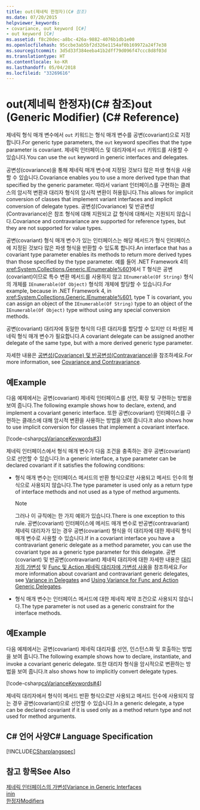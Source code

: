 ```yaml
---
title: out(제네릭 한정자)(C# 참조)
ms.date: 07/20/2015
helpviewer_keywords:
- covariance, out keyword [C#]
- out keyword [C#]
ms.assetid: f8c20dec-a8bc-426a-9882-4076b1db1e00
ms.openlocfilehash: 95ccbe3ab5bf2d326e1154af0b169972a24f7e38
ms.sourcegitcommit: 3d5d33f384eeba41b2dff79d096f47ccc8d8f03d
ms.translationtype: HT
ms.contentlocale: ko-KR
ms.lasthandoff: 05/04/2018
ms.locfileid: "33269616"
---
```

# <a name="out-generic-modifier-c-reference"></a><span data-ttu-id="9fc26-102">out(제네릭 한정자)(C# 참조)</span><span class="sxs-lookup"><span data-stu-id="9fc26-102">out (Generic Modifier) (C# Reference)</span></span>
<span data-ttu-id="9fc26-103">제네릭 형식 매개 변수에서 `out` 키워드는 형식 매개 변수를 공변(covariant)으로 지정합니다.</span><span class="sxs-lookup"><span data-stu-id="9fc26-103">For generic type parameters, the `out` keyword specifies that the type parameter is covariant.</span></span> <span data-ttu-id="9fc26-104">제네릭 인터페이스 및 대리자에서 `out` 키워드를 사용할 수 있습니다.</span><span class="sxs-lookup"><span data-stu-id="9fc26-104">You can use the `out` keyword in generic interfaces and delegates.</span></span>  
  
 <span data-ttu-id="9fc26-105">공변성(covariance)을 통해 제네릭 매개 변수에 지정된 것보다 많은 파생 형식을 사용할 수 있습니다.</span><span class="sxs-lookup"><span data-stu-id="9fc26-105">Covariance enables you to use a more derived type than that specified by the generic parameter.</span></span> <span data-ttu-id="9fc26-106">따라서 variant 인터페이스를 구현하는 클래스의 암시적 변환과 대리자 형식의 암시적 변환이 허용됩니다.</span><span class="sxs-lookup"><span data-stu-id="9fc26-106">This allows for implicit conversion of classes that implement variant interfaces and implicit conversion of delegate types.</span></span> <span data-ttu-id="9fc26-107">공변성(Covariance) 및 반공변성(Contravariance)은 참조 형식에 대해 지원되고 값 형식에 대해서는 지원되지 않습니다.</span><span class="sxs-lookup"><span data-stu-id="9fc26-107">Covariance and contravariance are supported for reference types, but they are not supported for value types.</span></span>  
  
 <span data-ttu-id="9fc26-108">공변(covariant) 형식 매개 변수가 있는 인터페이스는 해당 메서드가 형식 인터페이스에 지정된 것보다 많은 파생 형식을 반환할 수 있도록 합니다.</span><span class="sxs-lookup"><span data-stu-id="9fc26-108">An interface that has a covariant type parameter enables its methods to return more derived types than those specified by the type parameter.</span></span> <span data-ttu-id="9fc26-109">예를 들어 .NET Framework 4의 <xref:System.Collections.Generic.IEnumerable%601>에서 T 형식은 공변(covariant)이므로 특수 변환 메서드를 사용하지 않고 `IEnumerable(Of String)` 형식의 개체를 `IEnumerable(Of Object)` 형식의 개체에 할당할 수 있습니다.</span><span class="sxs-lookup"><span data-stu-id="9fc26-109">For example, because in .NET Framework 4, in <xref:System.Collections.Generic.IEnumerable%601>, type T is covariant, you can assign an object of the `IEnumerable(Of String)` type to an object of the `IEnumerable(Of Object)` type without using any special conversion methods.</span></span>  
  
 <span data-ttu-id="9fc26-110">공변(covariant) 대리자에 동일한 형식의 다른 대리자를 할당할 수 있지만 더 파생된 제네릭 형식 매개 변수가 필요합니다.</span><span class="sxs-lookup"><span data-stu-id="9fc26-110">A covariant delegate can be assigned another delegate of the same type, but with a more derived generic type parameter.</span></span>  
  
 <span data-ttu-id="9fc26-111">자세한 내용은 [공변성(Covariance) 및 반공변성(Contravariance)](../../programming-guide/concepts/covariance-contravariance/index.md)을 참조하세요.</span><span class="sxs-lookup"><span data-stu-id="9fc26-111">For more information, see [Covariance and Contravariance](../../programming-guide/concepts/covariance-contravariance/index.md).</span></span>  
  
## <a name="example"></a><span data-ttu-id="9fc26-112">예</span><span class="sxs-lookup"><span data-stu-id="9fc26-112">Example</span></span>  
 <span data-ttu-id="9fc26-113">다음 예제에서는 공변(covariant) 제네릭 인터페이스를 선언, 확장 및 구현하는 방법을 보여 줍니다.</span><span class="sxs-lookup"><span data-stu-id="9fc26-113">The following example shows how to declare, extend, and implement a covariant generic interface.</span></span> <span data-ttu-id="9fc26-114">또한 공변(covariant) 인터페이스를 구현하는 클래스에 대해 암시적 변환을 사용하는 방법을 보여 줍니다.</span><span class="sxs-lookup"><span data-stu-id="9fc26-114">It also shows how to use implicit conversion for classes that implement a covariant interface.</span></span>  
  
 [!code-csharp[csVarianceKeywords#3](../../../csharp/language-reference/keywords/codesnippet/CSharp/out-generic-modifier_1.cs)]  
  
 <span data-ttu-id="9fc26-115">제네릭 인터페이스에서 형식 매개 변수가 다음 조건을 충족하는 경우 공변(covariant)으로 선언할 수 있습니다.</span><span class="sxs-lookup"><span data-stu-id="9fc26-115">In a generic interface, a type parameter can be declared covariant if it satisfies the following conditions:</span></span>  
  
-   <span data-ttu-id="9fc26-116">형식 매개 변수는 인터페이스 메서드의 반환 형식으로만 사용되고 메서드 인수의 형식으로 사용되지 않습니다.</span><span class="sxs-lookup"><span data-stu-id="9fc26-116">The type parameter is used only as a return type of interface methods and not used as a type of method arguments.</span></span>  
  
    > [!NOTE]
    >  <span data-ttu-id="9fc26-117">그러나 이 규칙에는 한 가지 예외가 있습니다.</span><span class="sxs-lookup"><span data-stu-id="9fc26-117">There is one exception to this rule.</span></span> <span data-ttu-id="9fc26-118">공변(covariant) 인터페이스에 메서드 매개 변수로 반공변(contravariant) 제네릭 대리자가 있는 경우 공변(covariant) 형식을 이 대리자에 대한 제네릭 형식 매개 변수로 사용할 수 있습니다.</span><span class="sxs-lookup"><span data-stu-id="9fc26-118">If in a covariant interface you have a contravariant generic delegate as a method parameter, you can use the covariant type as a generic type parameter for this delegate.</span></span> <span data-ttu-id="9fc26-119">공변(covariant) 및 반공변(contravariant) 제네릭 대리자에 대한 자세한 내용은 [대리자의 가변성](../../programming-guide/concepts/covariance-contravariance/variance-in-delegates.md) 및 [Func 및 Action 제네릭 대리자에 가변성 사용](../../programming-guide/concepts/covariance-contravariance/using-variance-for-func-and-action-generic-delegates.md)을 참조하세요.</span><span class="sxs-lookup"><span data-stu-id="9fc26-119">For more information about covariant and contravariant generic delegates, see [Variance in Delegates](../../programming-guide/concepts/covariance-contravariance/variance-in-delegates.md) and [Using Variance for Func and Action Generic Delegates](../../programming-guide/concepts/covariance-contravariance/using-variance-for-func-and-action-generic-delegates.md).</span></span>  
  
-   <span data-ttu-id="9fc26-120">형식 매개 변수는 인터페이스 메서드에 대한 제네릭 제약 조건으로 사용되지 않습니다.</span><span class="sxs-lookup"><span data-stu-id="9fc26-120">The type parameter is not used as a generic constraint for the interface methods.</span></span>  
  
## <a name="example"></a><span data-ttu-id="9fc26-121">예</span><span class="sxs-lookup"><span data-stu-id="9fc26-121">Example</span></span>  
 <span data-ttu-id="9fc26-122">다음 예제에서는 공변(covariant) 제네릭 대리자를 선언, 인스턴스화 및 호출하는 방법을 보여 줍니다.</span><span class="sxs-lookup"><span data-stu-id="9fc26-122">The following example shows how to declare, instantiate, and invoke a covariant generic delegate.</span></span> <span data-ttu-id="9fc26-123">또한 대리자 형식을 암시적으로 변환하는 방법을 보여 줍니다.</span><span class="sxs-lookup"><span data-stu-id="9fc26-123">It also shows how to implicitly convert delegate types.</span></span>  
  
 [!code-csharp[csVarianceKeywords#4](../../../csharp/language-reference/keywords/codesnippet/CSharp/out-generic-modifier_2.cs)]  
  
 <span data-ttu-id="9fc26-124">제네릭 대리자에서 형식이 메서드 반환 형식으로만 사용되고 메서드 인수에 사용되지 않는 경우 공변(covariant)으로 선언할 수 있습니다.</span><span class="sxs-lookup"><span data-stu-id="9fc26-124">In a generic delegate, a type can be declared covariant if it is used only as a method return type and not used for method arguments.</span></span>  
  
## <a name="c-language-specification"></a><span data-ttu-id="9fc26-125">C# 언어 사양</span><span class="sxs-lookup"><span data-stu-id="9fc26-125">C# Language Specification</span></span>  
 [!INCLUDE[CSharplangspec](~/includes/csharplangspec-md.md)]  
  
## <a name="see-also"></a><span data-ttu-id="9fc26-126">참고 항목</span><span class="sxs-lookup"><span data-stu-id="9fc26-126">See Also</span></span>  
 [<span data-ttu-id="9fc26-127">제네릭 인터페이스의 가변성</span><span class="sxs-lookup"><span data-stu-id="9fc26-127">Variance in Generic Interfaces</span></span>](../../programming-guide/concepts/covariance-contravariance/variance-in-generic-interfaces.md)  
 [<span data-ttu-id="9fc26-128">in</span><span class="sxs-lookup"><span data-stu-id="9fc26-128">in</span></span>](../../../csharp/language-reference/keywords/in-generic-modifier.md)  
 [<span data-ttu-id="9fc26-129">한정자</span><span class="sxs-lookup"><span data-stu-id="9fc26-129">Modifiers</span></span>](../../../csharp/language-reference/keywords/modifiers.md)
